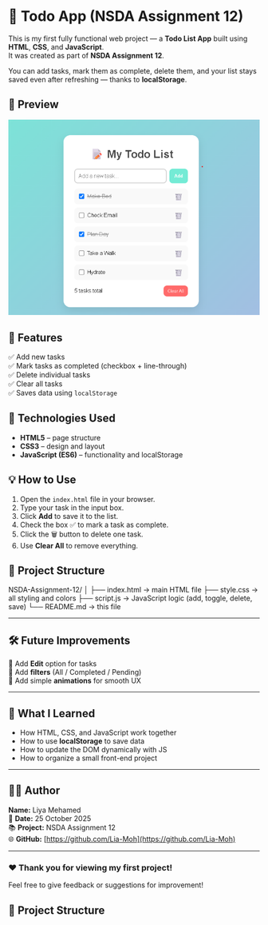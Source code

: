 # 📝 Todo App (NSDA Assignment 12)
This is my first fully functional web project — a **Todo List App** built using **HTML**, **CSS**, and **JavaScript**.  
It was created as part of **NSDA Assignment 12**.

You can add tasks, mark them as complete, delete them, and your list stays saved even after refreshing — thanks to **localStorage**.

## 🌟 Preview

![Project Screenshot](screenshot.png)

## 🚀 Features

✅ Add new tasks  
✅ Mark tasks as completed (checkbox + line-through)  
✅ Delete individual tasks  
✅ Clear all tasks  
✅ Saves data using `localStorage`  

## 🧩 Technologies Used

- **HTML5** – page structure  
- **CSS3** – design and layout  
- **JavaScript (ES6)** – functionality and localStorage  

## 💡 How to Use

1. Open the `index.html` file in your browser.  
2. Type your task in the input box.  
3. Click **Add** to save it to the list.  
4. Check the box ✅ to mark a task as complete.  
5. Click the 🗑️ button to delete one task.  
6. Use **Clear All** to remove everything.

## 📁 Project Structure

NSDA-Assignment-12/
│
├── index.html → main HTML file
├── style.css → all styling and colors
├── script.js → JavaScript logic (add, toggle, delete, save)
└── README.md → this file

---

## 🛠️ Future Improvements

🔹 Add **Edit** option for tasks  
🔹 Add **filters** (All / Completed / Pending)  
🔹 Add simple **animations** for smooth UX  

---

## 🧠 What I Learned

- How HTML, CSS, and JavaScript work together  
- How to use **localStorage** to save data  
- How to update the DOM dynamically with JS  
- How to organize a small front-end project  

---

## 👩‍💻 Author

**Name:** Liya Mehamed  
📅 **Date:** 25 October 2025  
📚 **Project:** NSDA Assignment 12  
🌐 **GitHub:** [https://github.com/Lia-Moh](https://github.com/Lia-Moh)

---

### ❤️ Thank you for viewing my first project!
Feel free to give feedback or suggestions for improvement!


## 📁 Project Structure

